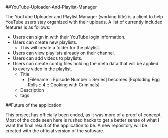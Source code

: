 ##YouTube-Uploader-And-Playlist-Manager

The YouTube Uploader and Playlist Manager (working title) is a client to help YouTube users stay organized with their uploads. A list of currently included features is as follows:

* Users can sign in with their YouTube login information.
* Users can create new playlists.
  * This will create a folder for the playlist.
* Users can view playlists already on their channel.
* Users can add videos to playlists.
* Users can create config files holding the meta data that will be applied to every video in the playlist.
  * Title
      *  [Filename :: Episode Number :: Series] becomes [Exploding Egg Rolls :: 4 :: Cooking with Criminals]
  * Description
  * tags


##Future of the application

This project has officially been ended, as it was more of a proof of concept. Most of the code seen here is rushed hacks to get a better sense of what I want the final result of the application to be.
A new repository will be created with the official version of the software.
